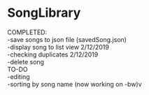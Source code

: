 # SongLibrary

COMPLETED:<br />
  -save songs to json file (savedSong.json)<br />
  -display song to list view 2/12/2019 <br />
  -checking duplicates 2/12/2019 <br />
  -delete song <br />
 TO-DO<br />
  -editing<br />
  -sorting by song name   (now working on -bw)v<br />
